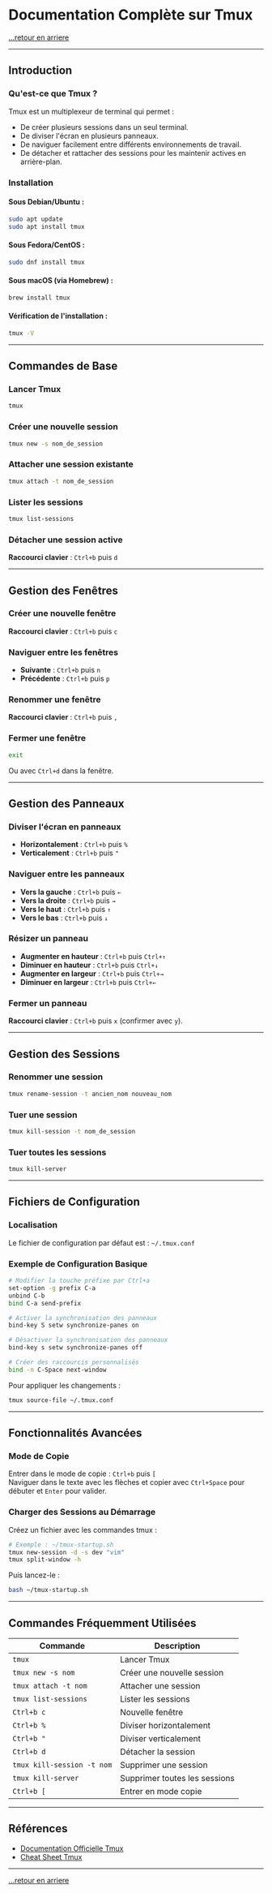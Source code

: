 # Documentation Complète sur Tmux

[...retour en arriere](../menu.md)

---

## Introduction

### Qu'est-ce que Tmux ?
Tmux est un multiplexeur de terminal qui permet :
- De créer plusieurs sessions dans un seul terminal.
- De diviser l'écran en plusieurs panneaux.
- De naviguer facilement entre différents environnements de travail.
- De détacher et rattacher des sessions pour les maintenir actives en arrière-plan.

### Installation

#### Sous Debian/Ubuntu :
```bash
sudo apt update
sudo apt install tmux
```

#### Sous Fedora/CentOS :
```bash
sudo dnf install tmux
```

#### Sous macOS (via Homebrew) :
```bash
brew install tmux
```

#### Vérification de l'installation :
```bash
tmux -V
```

---

## Commandes de Base

### Lancer Tmux
```bash
tmux
```

### Créer une nouvelle session
```bash
tmux new -s nom_de_session
```

### Attacher une session existante
```bash
tmux attach -t nom_de_session
```

### Lister les sessions
```bash
tmux list-sessions
```

### Détacher une session active
**Raccourci clavier** : `Ctrl+b` puis `d`

---

## Gestion des Fenêtres

### Créer une nouvelle fenêtre
**Raccourci clavier** : `Ctrl+b` puis `c`

### Naviguer entre les fenêtres
- **Suivante** : `Ctrl+b` puis `n`
- **Précédente** : `Ctrl+b` puis `p`

### Renommer une fenêtre
**Raccourci clavier** : `Ctrl+b` puis `,`

### Fermer une fenêtre
```bash
exit
```
Ou avec `Ctrl+d` dans la fenêtre.

---

## Gestion des Panneaux

### Diviser l'écran en panneaux
- **Horizontalement** : `Ctrl+b` puis `%`
- **Verticalement** : `Ctrl+b` puis `"`

### Naviguer entre les panneaux
- **Vers la gauche** : `Ctrl+b` puis `←`
- **Vers la droite** : `Ctrl+b` puis `→`
- **Vers le haut** : `Ctrl+b` puis `↑`
- **Vers le bas** : `Ctrl+b` puis `↓`

### Résizer un panneau
- **Augmenter en hauteur** : `Ctrl+b` puis `Ctrl+↑`
- **Diminuer en hauteur** : `Ctrl+b` puis `Ctrl+↓`
- **Augmenter en largeur** : `Ctrl+b` puis `Ctrl+→`
- **Diminuer en largeur** : `Ctrl+b` puis `Ctrl+←`

### Fermer un panneau
**Raccourci clavier** : `Ctrl+b` puis `x` (confirmer avec `y`).

---

## Gestion des Sessions

### Renommer une session
```bash
tmux rename-session -t ancien_nom nouveau_nom
```

### Tuer une session
```bash
tmux kill-session -t nom_de_session
```

### Tuer toutes les sessions
```bash
tmux kill-server
```

---

## Fichiers de Configuration

### Localisation
Le fichier de configuration par défaut est : `~/.tmux.conf`

### Exemple de Configuration Basique
```bash
# Modifier la touche préfixe par Ctrl+a
set-option -g prefix C-a
unbind C-b
bind C-a send-prefix

# Activer la synchronisation des panneaux
bind-key S setw synchronize-panes on

# Désactiver la synchronisation des panneaux
bind-key s setw synchronize-panes off

# Créer des raccourcis personnalisés
bind -n C-Space next-window
```

Pour appliquer les changements :
```bash
tmux source-file ~/.tmux.conf
```

---

## Fonctionnalités Avancées

### Mode de Copie
Entrer dans le mode de copie : `Ctrl+b` puis `[`  
Naviguer dans le texte avec les flèches et copier avec `Ctrl+Space` pour débuter et `Enter` pour valider.

### Charger des Sessions au Démarrage
Créez un fichier avec les commandes tmux :
```bash
# Exemple : ~/tmux-startup.sh
tmux new-session -d -s dev "vim"
tmux split-window -h
```
Puis lancez-le :
```bash
bash ~/tmux-startup.sh
```

---

## Commandes Fréquemment Utilisées

| Commande                          | Description                           |
|-----------------------------------|---------------------------------------|
| `tmux`                            | Lancer Tmux                          |
| `tmux new -s nom`                 | Créer une nouvelle session           |
| `tmux attach -t nom`              | Attacher une session                 |
| `tmux list-sessions`              | Lister les sessions                  |
| `Ctrl+b c`                        | Nouvelle fenêtre                    |
| `Ctrl+b %`                        | Diviser horizontalement              |
| `Ctrl+b "`                        | Diviser verticalement                |
| `Ctrl+b d`                        | Détacher la session                  |
| `tmux kill-session -t nom`        | Supprimer une session                |
| `tmux kill-server`                | Supprimer toutes les sessions        |
| `Ctrl+b [`                        | Entrer en mode copie                 |

---

## Références

- [Documentation Officielle Tmux](https://github.com/tmux/tmux/wiki)
- [Cheat Sheet Tmux](https://tmuxcheatsheet.com/)

---

[...retour en arriere](../menu.md)


